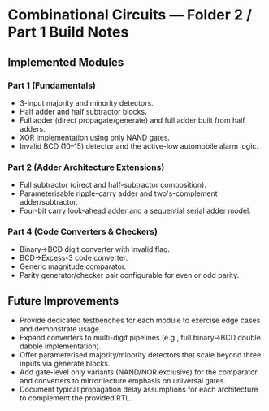 # Combinational Circuits — Folder 2 / Part 1 Build Notes

## Implemented Modules

### Part 1 (Fundamentals)
- 3-input majority and minority detectors.
- Half adder and half subtractor blocks.
- Full adder (direct propagate/generate) and full adder built from half adders.
- XOR implementation using only NAND gates.
- Invalid BCD (10–15) detector and the active-low automobile alarm logic.

### Part 2 (Adder Architecture Extensions)
- Full subtractor (direct and half-subtractor composition).
- Parameterisable ripple-carry adder and two's-complement adder/subtractor.
- Four-bit carry look-ahead adder and a sequential serial adder model.

### Part 4 (Code Converters & Checkers)
- Binary→BCD digit converter with invalid flag.
- BCD→Excess-3 code converter.
- Generic magnitude comparator.
- Parity generator/checker pair configurable for even or odd parity.

## Future Improvements
- Provide dedicated testbenches for each module to exercise edge cases and demonstrate usage.
- Expand converters to multi-digit pipelines (e.g., full binary→BCD double dabble implementation).
- Offer parameterised majority/minority detectors that scale beyond three inputs via generate blocks.
- Add gate-level only variants (NAND/NOR exclusive) for the comparator and converters to mirror lecture emphasis on universal gates.
- Document typical propagation delay assumptions for each architecture to complement the provided RTL.
